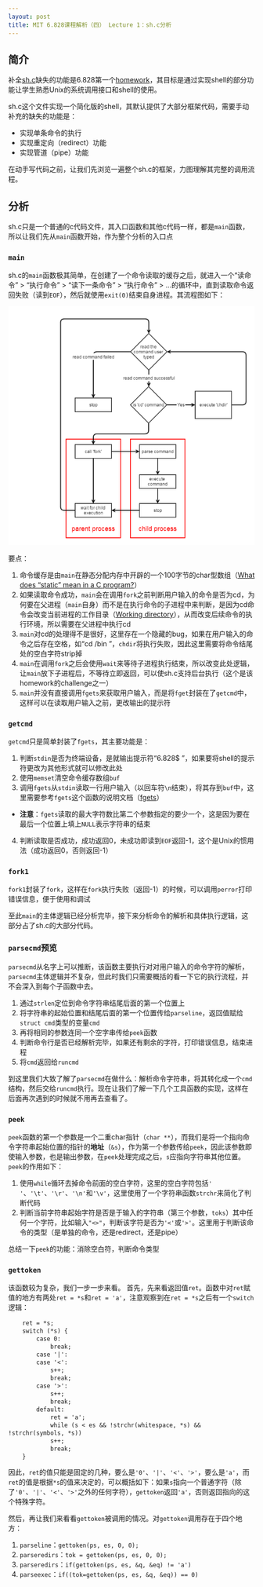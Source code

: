 ```yaml
---
layout: post
title: MIT 6.828课程解析（四） Lecture 1：sh.c分析
---
```


## 简介
补全[sh.c](https://pdos.csail.mit.edu/6.828/2014/homework/sh.c)缺失的功能是6.828第一个[homework](https://pdos.csail.mit.edu/6.828/2014/homework/xv6-shell.html)，其目标是通过实现shell的部分功能让学生熟悉Unix的系统调用接口和shell的使用。

sh.c这个文件实现一个简化版的shell，其默认提供了大部分框架代码，需要手动补充的缺失的功能是：
* 实现单条命令的执行
* 实现重定向（redirect）功能
* 实现管道（pipe）功能

在动手写代码之前，让我们先浏览一遍整个sh.c的框架，力图理解其完整的调用流程。


## 分析
sh.c只是一个普通的c代码文件，其入口函数和其他c代码一样，都是`main`函数，所以让我们先从`main`函数开始，作为整个分析的入口点

### `main`
sh.c的`main`函数极其简单，在创建了一个命令读取的缓存之后，就进入一个“读命令” > “执行命令” > “读下一条命令” > “执行命令” > ...的循环中，直到读取命令返回失败（读到`EOF`），然后就使用`exit(0)`结束自身进程。其流程图如下：

![main](/public/img/main.png)

要点：

1. 命令缓存是由`main`在静态分配内存中开辟的一个100字节的char型数组（[What does “static” mean in a C program?](http://stackoverflow.com/questions/572547/what-does-static-mean-in-a-c-program)）
2. 如果读取命令成功，`main`会在调用`fork`之前判断用户输入的命令是否为cd，为何要在父进程（`main`自身）而不是在执行命令的子进程中来判断，是因为cd命令会改变当前进程的工作目录（[Working directory](https://en.wikipedia.org/wiki/Working_directory)），从而改变后续命令的执行环境，所以需要在父进程中执行cd
3. `main`对cd的处理得不是很好，这里存在一个隐藏的bug，如果在用户输入的命令之后存在空格，如“cd /bin  ”，`chdir`将执行失败，因此这里需要将命令结尾处的空白字符strip掉
4. `main`在调用`fork`之后会使用`wait`来等待子进程执行结束，所以改变此处逻辑，让`main`放下子进程后，不等待立即返回，可以使sh.c支持后台执行（这个是该homework的challenge之一）
5. `main`并没有直接调用`fgets`来获取用户输入，而是将`fget`封装在了`getcmd`中，这样可以在读取用户输入之前，更改输出的提示符

### `getcmd`
`getcmd`只是简单封装了`fgets`，其主要功能是：

1. 判断`stdin`是否为终端设备，是就输出提示符“6.828$ ”，如果要将shell的提示符更改为其他形式就可以修改此处
2. 使用`memset`清空命令缓存数组`buf`
3. 调用`fgets`从`stdin`读取一行用户输入（以回车符`\n`结束），将其存到`buf`中，这里需要参考`fgets`这个函数的说明文档（[fgets](http://pubs.opengroup.org/onlinepubs/009695399/functions/fgets.html)）
  * **注意**：`fgets`读取的最大字符数比第二个参数指定的要少一个，这是因为要在最后一个位置上填上`NULL`表示字符串的结束
4. 判断读取是否成功，成功返回0，未成功即读到`EOF`返回-1，这个是Unix的惯用法（成功返回0，否则返回-1）

### `fork1`
`fork1`封装了`fork`，这样在`fork`执行失败（返回-1）的时候，可以调用`perror`打印错误信息，便于使用和调试

至此`main`的主体逻辑已经分析完毕，接下来分析命令的解析和具体执行逻辑，这部分占了sh.c的大部分代码。

### `parsecmd`预览
`parsecmd`从名字上可以推断，该函数主要执行对对用户输入的命令字符的解析，`parsecmd`主体逻辑并不复杂，但此时我们只需要概括的看一下它的执行流程，并不会深入到每个子函数中去。

1. 通过`strlen`定位到命令字符串结尾后面的第一个位置上
2. 将字符串的起始位置和结尾后面的第一个位置传给`parseline`，返回值赋给`struct cmd`类型的变量`cmd`
3. 再将相同的参数连同一个空字串传给`peek`函数
4. 判断命令行是否已经解析完毕，如果还有剩余的字符，打印错误信息，结束进程
5. 将`cmd`返回给`runcmd`

到这里我们大致了解了`parsecmd`在做什么：解析命令字符串，将其转化成一个`cmd`结构，然后交给`runcmd`执行。现在让我们了解一下几个工具函数的实现，这样在后面再次遇到的时候就不用再去查看了。

### `peek`
`peek`函数的第一个参数是一个二重char指针（`char **`），而我们是将一个指向命令字符串起始位置的指针的**地址**（`&s`），作为第一个参数传给`peek`，因此该参数即使输入参数，也是输出参数，在`peek`处理完成之后，`s`应指向字符串其他位置。
`peek`的作用如下：

1. 使用`while`循环去掉命令前面的空白字符，这里的空白字符包括`' '`、`'\t'`、`'\r'`、`'\n'`和`'\v'`，这里使用了一个字符串函数`strchr`来简化了判断代码
2. 判断当前字符串起始字符是否是于输入的字符串（第三个参数，`toks`）其中任何一个字符，比如输入`"<>"`，判断该字符是否为`'<'`或`'>'`。这里用于判断该命令的类型（是单独的命令，还是redirect，还是pipe）

总结一下`peek`的功能：消除空白符，判断命令类型

### `gettoken`
该函数较为复杂，我们一步一步来看。
首先，先来看返回值`ret`。函数中对`ret`赋值的地方有两处`ret = *s`和`ret = 'a'`，注意观察到在`ret = *s`之后有一个`switch`逻辑：

```
    ret = *s;
    switch (*s) {
        case 0:
            break;
        case '|':
        case '<':
            s++;
            break;
        case '>':
            s++;
            break;
        default:
            ret = 'a';
            while (s < es && !strchr(whitespace, *s) && !strchr(symbols, *s))
            s++;
            break;
    }
```

因此，`ret`的值只能是固定的几种，要么是`'0'`、`'|'`、`'<'`、`'>'`，要么是`'a'`，而`ret`的值是根据`*s`的值来决定的，可以概括如下：如果`s`指向一个普通字符（除了`'0'`、`'|'`、`'<'`、`'>'`之外的任何字符），`gettoken`返回`'a'`，否则返回指向的这个特殊字符。

然后，再让我们来看看`gettoken`被调用的情况。对`gettoken`调用存在于四个地方：

1. `parseline`：`gettoken(ps, es, 0, 0);`
2. `parseredirs`：`tok = gettoken(ps, es, 0, 0);`
3. `parseredirs`：`if(gettoken(ps, es, &q, &eq) != 'a')`
4. `parseexec`：`if((tok=gettoken(ps, es, &q, &eq)) == 0)`
